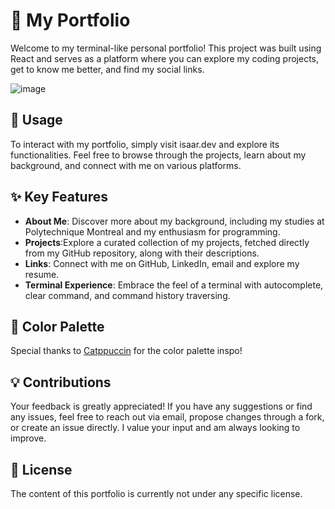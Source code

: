 # 👋 My Portfolio
Welcome to my terminal-like personal portfolio! This project was built using React and serves as a platform where you can explore my coding projects, get to know me better, and find my social links.

![image](https://github.com/Isaaruwu/Isaaruwu.github.io/assets/89482200/0aac7346-d539-4b26-a667-df5b5c9cba61)

## 🌱 Usage
To interact with my portfolio, simply visit isaar.dev and explore its functionalities. Feel free to browse through the projects, learn about my background, and connect with me on various platforms.

## ✨ Key Features
- **About Me**: Discover more about my background, including my studies at Polytechnique Montreal and my enthusiasm for programming.
- **Projects**:Explore a curated collection of my projects, fetched directly from my GitHub repository, along with their descriptions.
- **Links**: Connect with me on GitHub, LinkedIn, email and explore my resume. 
- **Terminal Experience**: Embrace the feel of a terminal with autocomplete, clear command, and command history traversing.

## 💚 Color Palette 
Special thanks to [Catppuccin](https://github.com/catppuccin/catppuccin) for the color palette inspo!

## 💡 Contributions
Your feedback is greatly appreciated! If you have any suggestions or find any issues, feel free to reach out via email, propose changes through a fork, or create an issue directly. I value your input and am always looking to improve.

## 📜 License
The content of this portfolio is currently not under any specific license.
